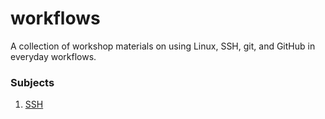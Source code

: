 # workflows
A collection of workshop materials on using Linux, SSH, git, and GitHub in everyday workflows.

### Subjects

1. [SSH](_sessions/ssh.html)

